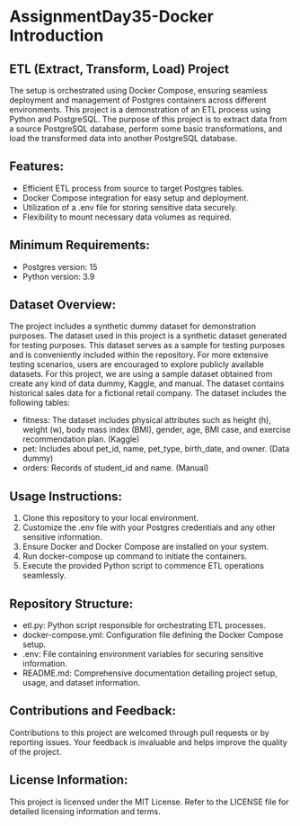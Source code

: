 # AssignmentDay35-Docker Introduction

## ETL (Extract, Transform, Load) Project

The setup is orchestrated using Docker Compose, ensuring seamless deployment and management of Postgres containers across different environments. This project is a demonstration of an ETL process using Python and PostgreSQL. The purpose of this project is to extract data from a source PostgreSQL database, perform some basic transformations, and load the transformed data into another PostgreSQL database.

## Features:
- Efficient ETL process from source to target Postgres tables.
- Docker Compose integration for easy setup and deployment.
- Utilization of a .env file for storing sensitive data securely.
- Flexibility to mount necessary data volumes as required.

## Minimum Requirements:
- Postgres version: 15
- Python version: 3.9

## Dataset Overview:
The project includes a synthetic dummy dataset for demonstration purposes. The dataset used in this project is a synthetic dataset generated for testing purposes. This dataset serves as a sample for testing purposes and is conveniently included within the repository. For more extensive testing scenarios, users are encouraged to explore publicly available datasets. For this project, we are using a sample dataset obtained from create any kind of data dummy, Kaggle, and manual. The dataset contains historical sales data for a fictional retail company. The dataset includes the following tables:
- fitness: The dataset includes physical attributes such as height (h), weight (w), body mass index (BMI), gender, age, BMI case, and exercise recommendation plan. (Kaggle)
- pet: Includes about pet_id, name, pet_type, birth_date, and owner. (Data dummy)
- orders: Records of student_id and name. (Manual)

## Usage Instructions:
1. Clone this repository to your local environment.
2. Customize the .env file with your Postgres credentials and any other sensitive information.
3. Ensure Docker and Docker Compose are installed on your system.
4. Run docker-compose up command to initiate the containers.
5. Execute the provided Python script to commence ETL operations seamlessly.

## Repository Structure:
- etl.py: Python script responsible for orchestrating ETL processes.
- docker-compose.yml: Configuration file defining the Docker Compose setup.
- .env: File containing environment variables for securing sensitive information.
- README.md: Comprehensive documentation detailing project setup, usage, and dataset information.

## Contributions and Feedback:
Contributions to this project are welcomed through pull requests or by reporting issues. Your feedback is invaluable and helps improve the quality of the project.

## License Information:
This project is licensed under the MIT License. Refer to the LICENSE file for detailed licensing information and terms.

